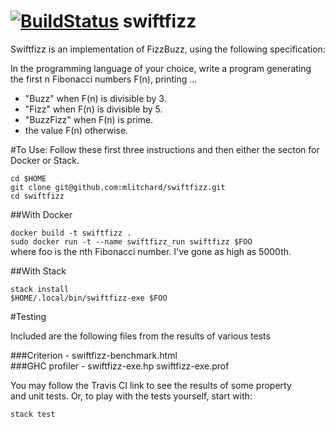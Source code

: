 [![BuildStatus](https://travis-ci.org/mlitchard/swiftfizz.svg?branch=master)](https://travis-ci.org/mlitchard/swiftfizz)
swiftfizz
==========

Swiftfizz is an implementation of FizzBuzz, using the following specification:

In the programming language of your choice, write a program
generating the first n Fibonacci numbers F(n), printing ...
* "Buzz" when F(n) is divisible by 3.
* "Fizz" when F(n) is divisible by 5.
* "BuzzFizz" when F(n) is prime.
* the value F(n) otherwise.


#To Use: 
Follow these first three instructions and then either the secton for Docker
or Stack.
 
`cd $HOME`  
`git clone git@github.com:mlitchard/swiftfizz.git`  
`cd swiftfizz`  

##With Docker

`docker build -t swiftfizz .`  
`sudo docker run -t --name swiftfizz_run swiftfizz $FOO`  
where foo is the nth Fibonacci number. I've gone as high as 5000th.  

##With Stack  

`stack install`   
`$HOME/.local/bin/swiftfizz-exe $FOO`  

#Testing  

Included are the following files from the results of various tests  

###Criterion    - swiftfizz-benchmark.html  
###GHC profiler - swiftfizz-exe.hp swiftfizz-exe.prof  

You may follow the Travis CI link to see the results of some property  
and unit tests. Or, to play with the tests yourself, start with:  

`stack test`
